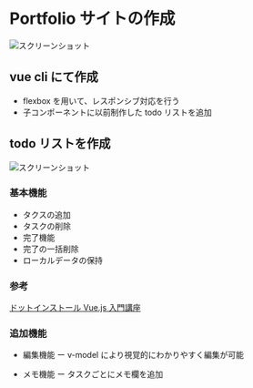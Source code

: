 # Portfolio サイトの作成

![スクリーンショット](https://i.imgur.com/heEJKP5.png) 
## vue cli にて作成

- flexbox を用いて、レスポンシブ対応を行う
- 子コンポーネントに以前制作した todo リストを追加

## todo リストを作成

![スクリーンショット](https://i.imgur.com/WCNB4ny.png)

### 基本機能

- タクスの追加
- タスクの削除
- 完了機能
- 完了の一括削除
- ローカルデータの保持

### 参考

[ドットインストール Vue.js 入門講座](https://dotinstall.com/lessons/basic_vuejs_v2)

### 追加機能

- 編集機能 ー v-model により視覚的にわかりやすく編集が可能

- メモ機能 ー タスクごとにメモ欄を追加
